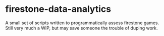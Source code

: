 # firestone-data-analytics
A small set of scripts written to programmatically assess firestone games. Still very much a WIP, but may save someone the trouble of duping work. 
